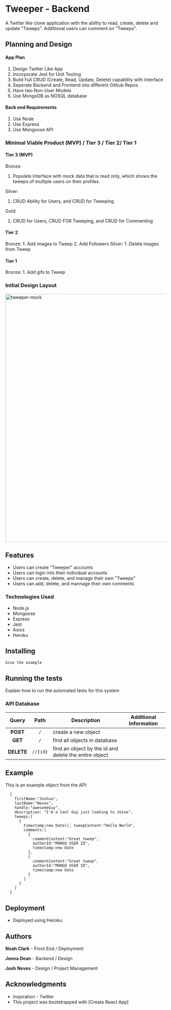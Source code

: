 # Tweeper - Backend

A Twitter like clone application with the ability to read, create, delete and update "Tweeps". Additional users can comment on "Tweeps".

## Planning and Design
#### App Plan
   1. Design Twitter Like App
   2. Incorporate Jest for Unit Testing
   3. Build Full CRUD (Create, Read, Update, Delete) capability with Interface
   4. Seperate Backend and Frontend into different Github Repos
   5. Have two Non-User Models
   6. Use MongoDB as NOSQL database
   
#### Back end Requirements
   1. Use Node
   2. Use Express
   3. Use Mongoose API  
   
### Minimal Viable Product (MVP) / Tier 3 / Tier 2/ Tier 1
#### Tier 3 (MVP)
   Bronze:
   1. Populate Interface with mock data that is read only, which shows the tweeps of multiple users on their profiles
  
  Silver:
   1. CRUD Ability for Users, and CRUD for Tweeping
  
  Gold:
   1. CRUD for Users, CRUD FOR Tweeping, and CRUD for Commenting
   
#### Tier 2
   Bronze:
     1. Add images to Tweep
     2. Add Followers
  Silver:
    1. Delete images from Tweep 
#### Tier 1
   Bronze:
    1. Add gifs to Tweep
### Initial Design Layout
<img width="780" alt="tweeper-mock" src="https://media.git.generalassemb.ly/user/22371/files/01cee900-09fb-11ea-9ca7-cad5e8dbe0ae">

## Features
- Users can create "Tweeper" accounts
- Users can login into their individual accounts
- Users can create, delete, and manage their own "Tweeps"
- Users can add, delete, and mannage their own comments 

### Technologies Used
- Node.js
- Mongoose
- Express
- Jest
- Axios
- Heroku

## Installing
```
Give the example
```

## Running the tests

Explain how to run the automated tests for this system


### API Database

| Query | Path | Description | Additional Information |
|:--------:|:-------:| ------------| ----|
| **POST** | `/` | create a new object |  |
| **GET** | `/` | find all objects in database |  |
| **DELETE** | `//{id}` | find an object by the id and delete the entire object |  |


## Example
This is an example object from the API:
```
  {
    firstName:"Joshua",
    lastName:"Neves",
    handle:"awesomeGuy",
    description: "I'm a Cool Guy just looking to shine",
    tweeps:[
      {
        timestamp:new Date(), tweepContent:"Hello World",
        comments:[
          {
            commentContent:"Great tweep",
            authorId:"MONGO USER ID",
            timestamp:new Date
          },
          {
            commentContent:"Great tweep",
            authorId:"MONGO USER ID",
            timestamp:new Date
          }
        ]
      }
    ]
  }
```

## Deployment

- Deployed using Heroku


## Authors

 **Noah Clark** - Front End / Deployment
 
 **Jenna Dean** - Backend / Design
 
 **Josh Neves** - Design / Project Management


## Acknowledgments

* Inspiration - Twitter
* This project was bootstrapped with [Create React App]
